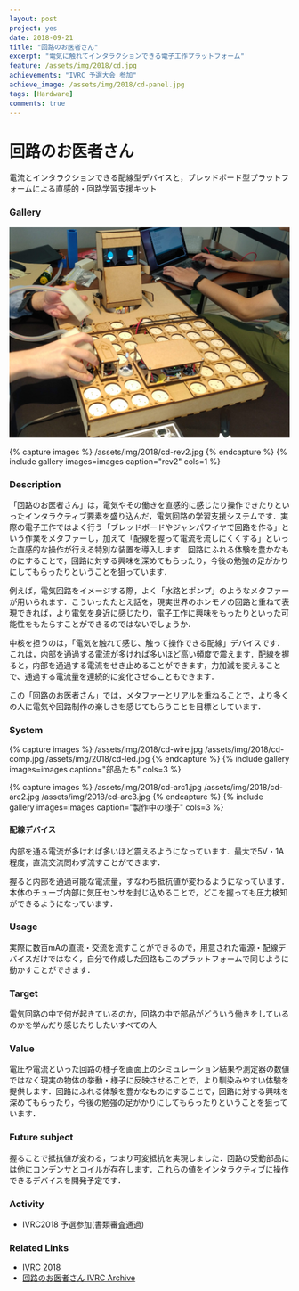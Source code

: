 ```yaml
---
layout: post
project: yes
date: 2018-09-21
title: "回路のお医者さん"
excerpt: "電気に触れてインタラクションできる電子工作プラットフォーム"
feature: /assets/img/2018/cd.jpg
achievements: "IVRC 予選大会 参加"
achieve_image: /assets/img/2018/cd-panel.jpg
tags: [Hardware]
comments: true
---
```


# 回路のお医者さん

電流とインタラクションできる配線型デバイスと，ブレッドボード型プラットフォームによる直感的・回路学習支援キット

### Gallery

  ![](/assets/img/2018/cd.jpg)

  {% capture images %}
  /assets/img/2018/cd-rev2.jpg
  {% endcapture %}
  {% include gallery images=images caption="rev2" cols=1 %}

### Description

「回路のお医者さん」は，電気やその働きを直感的に感じたり操作できたりといったインタラクティブ要素を盛り込んだ，電気回路の学習支援システムです．実際の電子工作ではよく行う「ブレッドボードやジャンパワイヤで回路を作る」という作業をメタファーし，加えて「配線を握って電流を流しにくくする」といった直感的な操作が行える特別な装置を導入します．回路にふれる体験を豊かなものにすることで，回路に対する興味を深めてもらったり，今後の勉強の足がかりにしてもらったりということを狙っています．

例えば，電気回路をイメージする際，よく「水路とポンプ」のようなメタファーが用いられます．こういったたとえ話を，現実世界のホンモノの回路と重ねて表現できれば，より電気を身近に感じたり，電子工作に興味をもったりといった可能性をもたらすことができるのではないでしょうか．

中核を担うのは，「電気を触れて感じ、触って操作できる配線」デバイスです．これは，内部を通過する電流が多ければ多いほど高い頻度で震えます．配線を握ると，内部を通過する電流をせき止めることができます，力加減を変えることで、通過する電流量を連続的に変化させることもできます．

この「回路のお医者さん」では，メタファーとリアルを重ねることで，より多くの人に電気や回路制作の楽しさを感じてもらうことを目標としています．

### System

  {% capture images %}
  /assets/img/2018/cd-wire.jpg
  /assets/img/2018/cd-comp.jpg
  /assets/img/2018/cd-led.jpg
  {% endcapture %}
  {% include gallery images=images caption="部品たち" cols=3 %}

  {% capture images %}
  /assets/img/2018/cd-arc1.jpg
  /assets/img/2018/cd-arc2.jpg
  /assets/img/2018/cd-arc3.jpg
  {% endcapture %}
  {% include gallery images=images caption="製作中の様子" cols=3 %}

#### 配線デバイス

内部を通る電流が多ければ多いほど震えるようになっています．最大で5V・1A程度，直流交流問わず流すことができます．

握ると内部を通過可能な電流量，すなわち抵抗値が変わるようになっています．本体のチューブ内部に気圧センサを封じ込めることで，どこを握っても圧力検知ができるようになっています．

### Usage

実際に数百mAの直流・交流を流すことができるので，用意された電源・配線デバイスだけではなく，自分で作成した回路もこのプラットフォームで同じように動かすことができます．

### Target

電気回路の中で何が起きているのか，回路の中で部品がどういう働きをしているのかを学んだり感じたりしたいすべての人

### Value

電圧や電流といった回路の様子を画面上のシミュレーション結果や測定器の数値ではなく現実の物体の挙動・様子に反映させることで，より馴染みやすい体験を提供します．回路にふれる体験を豊かなものにすることで，回路に対する興味を深めてもらったり，今後の勉強の足がかりにしてもらったりということを狙っています．

### Future subject

握ることで抵抗値が変わる，つまり可変抵抗を実現しました．回路の受動部品には他にコンデンサとコイルが存在します．これらの値をインタラクティブに操作できるデバイスを開発予定です．

### Activity

* IVRC2018 予選参加(書類審査通過)

### Related Links

* [IVRC 2018](http://ivrc.net/2018/)
* [回路のお医者さん IVRC Archive](http://ivrc.net/archive/%E5%9B%9E%E8%B7%AF%E3%81%AE%E3%81%8A%E5%8C%BB%E8%80%85%E3%81%95%E3%82%932018/)
